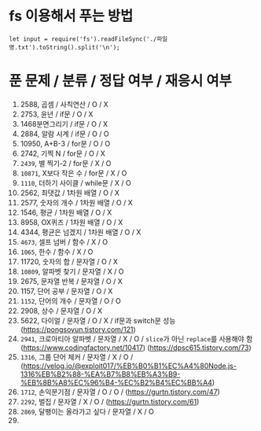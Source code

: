 # fs 이용해서 푸는 방법
`let input = require('fs').readFileSync('./파일명.txt').toString().split('\n');`

# 푼 문제 / 분류 /  정답 여부 / 재응시 여부
1. 2588, 곱셈 / 사칙연산 / O / X
2. 2753, 윤년 / if문 / O / X
3. 1468분면그리기 / if문 / O / X
4. 2884, 알람 시계 / if문 / O / O
5. 10950, A+B-3 / for문 / O / O
6. 2742, 기찍 N / for문 / O / X
7. `2439`, 별 찍기-2 / for문 / X / O
8. `10871`, X보다 작은 수 / for문 / X / O
9. `1110`, 더하기 사이클 / while문 / X / O
10. 2562, 최댓값 / 1차원 배열 / O / X
11. 2577, 숫자의 개수 / 1차원 배열 / O / X
12. 1546, 평균 / 1차원 배열 / O / X
13. 8958, OX퀴즈 / 1차원 배열 / O / X
14. 4344, 평균은 넘겠지 / 1차원 배열 / O / X
15. `4673`, 셀프 넘버 / 함수 / X / O
16. `1065`, 한수 / 함수 / X / O
17. 11720, 숫자의 합 / 문자열 / O / X
18. `10809`, 알파벳 찾기 / 문자열 / X / O
19. 2675, 문자열 반복 / 문자열 / O / X
20. 1157, 단어 공부 / 문자열 / O / X
21. `1152`, 단어의 개수 / 문자열 / O / O 
22. 2908, 상수 / 문자열 / O / X
23. 5622, 다이얼 / 문자열 / O / X / if문과 switch문 성능 (https://pongsoyun.tistory.com/121)
24. `2941`, 크로아티아 알파벳 / 문자열 / X / O / `slice`가 아닌 `replace`를 사용해야 함 (https://www.codingfactory.net/10417) (https://dpsc615.tistory.com/73)
25. `1316`, 그룹 단어 체커 / 문자열 / X / O / (https://velog.io/@exploit017/%EB%B0%B1%EC%A4%80Node.js-1316%EB%B2%88-%EA%B7%B8%EB%A3%B9-%EB%8B%A8%EC%96%B4-%EC%B2%B4%EC%BB%A4)
26. `1712`, 손익분기점 / 문자열 / O / O / (https://gurtn.tistory.com/47)
27. `2292`, 벌집 / 문자열 / X / O / (https://gurtn.tistory.com/61)
28. `2869`, 달팽이는 올라가고 싶다 / 문자열 / X / O
29. 